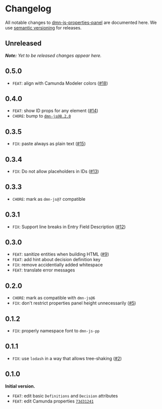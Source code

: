 # Changelog

All notable changes to [dmn-js-properties-panel](https://github.com/bpmn-io/dmn-js-properties-panel) are documented here. We use [semantic versioning](http://semver.org/) for releases.

## Unreleased

___Note:__ Yet to be released changes appear here._

## 0.5.0

* `FEAT`: align with Camunda Modeler colors ([#18](https://github.com/bpmn-io/dmn-js-properties-panel/pull/18))

## 0.4.0

* `FEAT`: show ID props for any element ([#14](https://github.com/bpmn-io/dmn-js-properties-panel/pull/14))
* `CHORE`: bump to [`dmn-js@8.2.0`](https://github.com/bpmn-io/dmn-js)

## 0.3.5

* `FIX`: paste always as plain text ([#15](https://github.com/bpmn-io/dmn-js-properties-panel/pull/15))

## 0.3.4

* `FIX`: Do not allow placeholders in IDs ([#13](https://github.com/bpmn-io/dmn-js-properties-panel/pull/13))

## 0.3.3

* `CHORE`: mark as `dmn-js@7` compatible

## 0.3.1

* `FIX`: Support line breaks in Entry Field Description ([#12](https://github.com/bpmn-io/dmn-js-properties-panel/pull/12))

## 0.3.0

* `FEAT`: sanitize entities when building HTML ([#9](https://github.com/bpmn-io/dmn-js-properties-panel/issues/9))
* `FEAT`: add hint about decision definition key
* `FIX`: remove accidentially added whitespace
* `FEAT`: translate error messages

## 0.2.0

* `CHORE`: mark as compatible with `dmn-js@6`
* `FIX`: don't restrict properties panel height unnecessarily ([#5](https://github.com/bpmn-io/dmn-js-properties-panel/issues/5))

## 0.1.2

* `FIX`: properly namespace font to `dmn-js-pp`

## 0.1.1

* `FIX`: use `lodash` in a way that allows tree-shaking ([#2](https://github.com/bpmn-io/dmn-js-properties-panel/issues/2))

## 0.1.0

__Initial version.__

* `FEAT`: edit basic `Definitions` and `Decision` attributes
* `FEAT`: edit Camunda properties [`73d31241`](https://github.com/bpmn-io/dmn-js-properties-panel/commit/73d3124183dcd8ee0d6dca8ee52ccbf10e0e828a)
